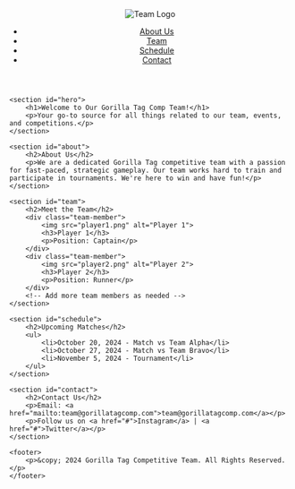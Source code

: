 <!DOCTYPE html>
<html lang="en">
<head>
    <meta charset="UTF-8">
    <meta name="viewport" content="width=device-width, initial-scale=1.0">
    <meta name="description" content="Official website of our Gorilla Tag Competitive Team. Stay updated on news, events, and achievements!">
    <title>Gorilla Tag Competitive Team</title>
    <link rel="stylesheet" href="styles.css">
</head>
<body>
    <header>
        <div class="logo">
            <img src="logo.png" alt="Team Logo">
        </div>
        <nav>
            <ul>
                <li><a href="#about">About Us</a></li>
                <li><a href="#team">Team</a></li>
                <li><a href="#schedule">Schedule</a></li>
                <li><a href="#contact">Contact</a></li>
            </ul>
        </nav>
    </header>

    <section id="hero">
        <h1>Welcome to Our Gorilla Tag Comp Team!</h1>
        <p>Your go-to source for all things related to our team, events, and competitions.</p>
    </section>

    <section id="about">
        <h2>About Us</h2>
        <p>We are a dedicated Gorilla Tag competitive team with a passion for fast-paced, strategic gameplay. Our team works hard to train and participate in tournaments. We're here to win and have fun!</p>
    </section>

    <section id="team">
        <h2>Meet the Team</h2>
        <div class="team-member">
            <img src="player1.png" alt="Player 1">
            <h3>Player 1</h3>
            <p>Position: Captain</p>
        </div>
        <div class="team-member">
            <img src="player2.png" alt="Player 2">
            <h3>Player 2</h3>
            <p>Position: Runner</p>
        </div>
        <!-- Add more team members as needed -->
    </section>

    <section id="schedule">
        <h2>Upcoming Matches</h2>
        <ul>
            <li>October 20, 2024 - Match vs Team Alpha</li>
            <li>October 27, 2024 - Match vs Team Bravo</li>
            <li>November 5, 2024 - Tournament</li>
        </ul>
    </section>

    <section id="contact">
        <h2>Contact Us</h2>
        <p>Email: <a href="mailto:team@gorillatagcomp.com">team@gorillatagcomp.com</a></p>
        <p>Follow us on <a href="#">Instagram</a> | <a href="#">Twitter</a></p>
    </section>

    <footer>
        <p>&copy; 2024 Gorilla Tag Competitive Team. All Rights Reserved.</p>
    </footer>
</body>
</html>
